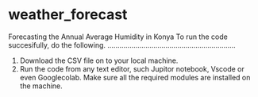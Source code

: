 # weather_forecast
Forecasting the Annual Average Humidity in Konya
To run the code succesifully, do the following.
................................................................
1. Download the CSV file on to your local machine.
2. Run the code from any text editor, such Jupitor notebook, Vscode or even Googlecolab.
Make sure all the required modules are installed on the machine.

